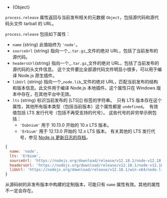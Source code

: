<!-- YAML
added: v3.0.0
changes:
  - version: v4.2.0
    pr-url: https://github.com/nodejs/node/pull/3212
    description: The `lts` property is now supported.
-->

* {Object}

`process.release` 属性返回与当前发布相关的元数据 `Object`，包括源代码和源代码头文件 tarball 的 URL。

`process.release` 包括如下属性：

* `name` {string} 此值始终为 `'node'`。
* `sourceUrl` {string} 指向一个_`.tar.gz`_文件的绝对 URL，包括了当前发布的源代码。
* `headersUrl`{string} 指向一个_`.tar.gz`_文件的绝对 URL，包括了当前发布的源代码的头文件信息。
  这个文件要比全部源代码文件明显小很多，可以用于编译 Node.js 原生插件。
* `libUrl` {string} 指向一个_`node.lib`_文件的绝对 URL，匹配当前发布的结构和版本信息。此文件用于编译 Node.js 本地插件。这个属性只在 Windows 版本中存在，在其他平台中无效。
* `lts` {string} 标识当前发布的 [LTS][] 标签的字符串。
  只有 LTS 版本存在这个属性，其他所有版本类型（包括当前版本）这个属性都是 `undefined`。
  有效值包括 LTS 发行代号（包括不再受支持的代号）。 
  这些代号的非穷举示例包括：
  * `'Dubnium'` 用于 10.13.0 开始的 10.x LTS 版本。
  * `'Erbium'` 用于 12.13.0 开始的 12.x LTS 版本。
  有关其他的 LTS 发行代号，参见 [Node.js 更新日志的存档](https://github.com/nodejs/node/blob/master/doc/changelogs/CHANGELOG_ARCHIVE.md)。

<!-- eslint-skip -->
```js
{
  name: 'node',
  lts: 'Erbium',
  sourceUrl: 'https://nodejs.org/download/release/v12.18.1/node-v12.18.1.tar.gz',
  headersUrl: 'https://nodejs.org/download/release/v12.18.1/node-v12.18.1-headers.tar.gz',
  libUrl: 'https://nodejs.org/download/release/v12.18.1/win-x64/node.lib'
}
```

从源码树的非发布版本中构建的定制版本，可能只有 `name` 属性有效。其他的属性不一定会存在。

